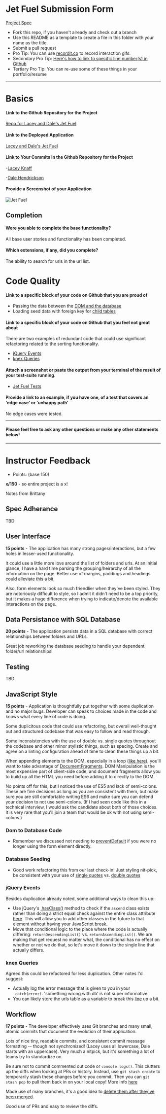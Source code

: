 # Jet Fuel Submission Form

[Project Spec](http://frontend.turing.io/projects/jet-fuel.html)

* Fork this repo, if you haven't already and check out a branch
* Use this README as a template to create a file in this folder with your name as the title.
* Submit a pull request
* Pro Tip: You can use [recordit.co](http://recordit.co/) to record interaction gifs.
* Secondary Pro Tip: [Here's how to link to specific line number(s) in Github](http://stackoverflow.com/questions/23821235/how-to-link-to-specific-line-number-on-github)
* Tertiary Pro Tip: You can re-use some of these things in your portfolio/resume

------

# Basics

#### Link to the Github Repository for the Project
[Repo for Lacey and Dale's Jet Fuel](https://github.com/lrknaff/jet-fuel)

#### Link to the Deployed Application
[Lacey and Dale's Jet Fuel](https://jet-fuel-lk.herokuapp.com/)

#### Link to Your Commits in the Github Repository for the Project

-[Lacey Knaff](https://github.com/lrknaff/jet-fuel/commits?author=lrknaff)

-[Dale Hendrickson](http://45.media.tumblr.com/96975bc08e24a9876e62311fdd0c4a34/tumblr_ne4ehpSJ5z1qa747mo1_500.gif)

#### Provide a Screenshot of your Application

![Jet Fuel](https://drive.google.com/open?id=0B9Va2UnLFcUOLXpLT3VpczRBUHc)

## Completion

#### Were you able to complete the base functionality?

All base user stories and functionality has been completed.

#### Which extensions, if any, did you complete?

The ability to search for urls in the url list.

# Code Quality

#### Link to a specific block of your code on Github that you are proud of

* Passing the data between the [DOM and the database](https://github.com/lrknaff/jet-fuel/blob/master/public/index.js#L170-L202)
* Loading seed data with foreign key for [child tables](https://github.com/lrknaff/jet-fuel/blob/master/db/seeds/dev/folders.js#L1-L30)

#### Link to a specific block of your code on Github that you feel not great about

There are two examples of redundant code that could use significant refactoring related to the sorting functionality.
* [jQuery Events](https://github.com/lrknaff/jet-fuel/blob/master/public/index.js#L130-L172)
* [knex Queries](https://github.com/lrknaff/jet-fuel/blob/master/server.js#L52-L70)


#### Attach a screenshot or paste the output from your terminal of the result of your test-suite running.

* [Jet Fuel Tests](https://drive.google.com/open?id=0B9Va2UnLFcUONFVWS1l6X0hVZ1U)

#### Provide a link to an example, if you have one, of a test that covers an 'edge case' or 'unhappy path'

No edge cases were tested.

-----

#### Please feel free to ask any other questions or make any other statements below!

-----

# Instructor Feedback

- Points: (base 150)

**x/150** - so entire project is a x!

Notes from Brittany

## Spec Adherance

TBD

## User Interface

**15 points** - The application has many strong pages/interactions, but a few holes in lesser-used functionality.

It could use a little more love around the list of folders and urls. At an initial glance, I have a hard time parsing the grouping/heirarchy of all the information on the page. Better use of margins, paddings and headings could alleviate this a bit.

Also, form elements look so much friendlier when they've been styled. They are notoriously difficult to style, so I admit it didn't need to be a top priority, but it makes a huge difference when trying to indicate/denote the available interactions on the page.

## Data Persistance with SQL Database

**20 points** - The application persists data in a SQL database with correct relationships between folders and URLs.

Great job reworking the database seeding to handle your dependent folder/url relationships!


## Testing

TBD


## JavaScript Style

**15 points** - Application is thoughtfully put together with some duplication and no major bugs. Developer can speak to choices made in the code and knows what every line of code is doing.

Some duplicitous code that could use refactoring, but overall well-thought out and structured codebase that was easy to follow and read through.

Some inconsistencies with the use of double vs. single quotes throughout the codebase and other minor stylistic things, such as spacing. Create and agree on a linting configuration ahead of time to clean these things up a bit.

When appending elements to the DOM, especially in a loop ([like here](https://github.com/lrknaff/jet-fuel/blob/master/public/index.js#L108-L120)), you'll want to take advantage of [DocumentFragments](https://developer.mozilla.org/en-US/docs/Web/API/Document/createDocumentFragment). DOM Manipulation is the most expensive part of client-side code, and document fragments allow you to build up all the HTML you need before adding it to directly to the DOM.

No points off for this, but I noticed the use of ES5 and lack of semi-colons. These are fine decisions as long as you are consistent with them, but make sure you are still comfortable writing ES6 and make sure you can defend your decision to not use semi-colons. (If I had seen code like this in a technical interview, I would ask the candidate about both of those choices. It is very rare that you'll join a team that would be ok with not using semi-colons.)

### Dom to Database Code
* Remember we discussed not needing to [preventDefault](https://github.com/lrknaff/jet-fuel/blob/master/public/index.js#L175) if you were no longer using the form element directly.

### Database Seeding
* Good work refactoring this from our last check-in! Just styling nit-pick, be consistent with your use of [single quotes](https://github.com/lrknaff/jet-fuel/blob/master/db/seeds/dev/folders.js#L9) vs. [double quotes](https://github.com/lrknaff/jet-fuel/blob/master/db/seeds/dev/folders.js#L16)


### jQuery Events
Besides duplication already noted, some additional ways to clean this up:

* Use jQuery's [.hasClass()](https://api.jquery.com/hasclass/) method to check if the `ascend` class exists rather than doing a strict equal check against the entire class attribute [here](https://github.com/lrknaff/jet-fuel/blob/master/public/index.js#L135). This will allow you to add other classes in the future to that element without having your JavaScript break.
* Move that conditional logic to the place where the code is actually differing: `returnDescendingList()` vs. `returnAscendingList()`. We are making that get request no matter what, the conditional has no effect on whether or not we do that, so let's move it down to the single line that actually differs.

### knex Queries
Agreed this could be refactored for less duplication. Other notes I'd suggest:

* Actually log the error message that is given to you in your `.catch(error)`. 'something wrong with db' is not super informative
* You can likely store the urls table as a variable to break this [line](https://github.com/lrknaff/jet-fuel/blob/master/server.js#L63) up a bit. 


## Workflow

**17 points** - The developer effectively uses Git branches and many small, atomic commits that document the evolution of their application.

Lots of nice tiny, readable commits, and consistent commit message formatting -- though not synchronized! (Lacey uses all lowercase, Dale starts with an uppercase). Very much a nitpick, but it's something a lot of teams try to standardize on.

Be sure not to commit commented out code or `console.logs()`. This clutters up the diffs when looking at PRs or history. Instead, use `git stash create` to temporarily stash these changes before you commit. Then you can `git stash pop` to pull them back in on your local copy! More info [here](https://git-scm.com/docs/git-stash)

Made use of many branches, it's a good idea to [delete them after they've been merged](https://github.com/lrknaff/jet-fuel/).

Good use of PRs and easy to review the diffs.